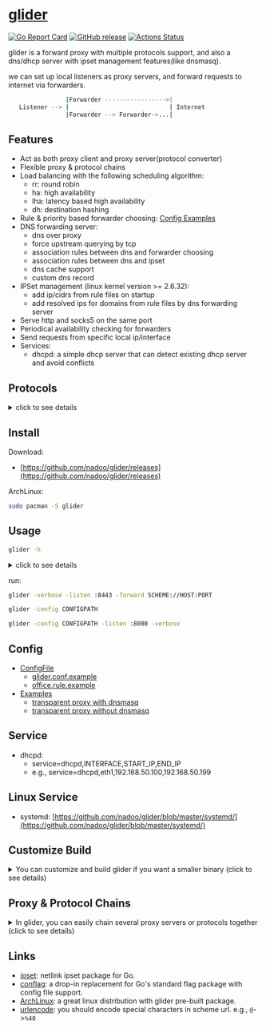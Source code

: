 # [glider](https://github.com/nadoo/glider)

[![Go Report Card](https://goreportcard.com/badge/github.com/nadoo/glider?style=flat-square)](https://goreportcard.com/report/github.com/nadoo/glider)
[![GitHub release](https://img.shields.io/github/v/release/nadoo/glider.svg?style=flat-square&include_prereleases)](https://github.com/nadoo/glider/releases)
[![Actions Status](https://img.shields.io/github/workflow/status/nadoo/glider/Build?style=flat-square)](https://github.com/nadoo/glider/actions)

glider is a forward proxy with multiple protocols support, and also a dns/dhcp server with ipset management features(like dnsmasq).

we can set up local listeners as proxy servers, and forward requests to internet via forwarders.

```bash
                |Forwarder ----------------->|
   Listener --> |                            | Internet
                |Forwarder --> Forwarder->...|
```

## Features
- Act as both proxy client and proxy server(protocol converter)
- Flexible proxy & protocol chains
- Load balancing with the following scheduling algorithm:
  - rr: round robin
  - ha: high availability 
  - lha: latency based high availability
  - dh: destination hashing
- Rule & priority based forwarder choosing: [Config Examples](config/examples)
- DNS forwarding server:
  - dns over proxy
  - force upstream querying by tcp
  - association rules between dns and forwarder choosing
  - association rules between dns and ipset
  - dns cache support
  - custom dns record
- IPSet management (linux kernel version >= 2.6.32):
  - add ip/cidrs from rule files on startup
  - add resolved ips for domains from rule files by dns forwarding server
- Serve http and socks5 on the same port
- Periodical availability checking for forwarders
- Send requests from specific local ip/interface
- Services: 
  - dhcpd: a simple dhcp server that can detect existing dhcp server and avoid conflicts

## Protocols
<details>
<summary>click to see details</summary>

|Protocol     | Listen/TCP |  Listen/UDP | Forward/TCP | Forward/UDP | Description
|:-:          |:-:|:-:|:-:|:-:|:-
|http         |√| |√| |client & server
|socks4       | | |√| |client only
|socks5       |√|√|√|√|client & server
|mixed        |√|√| | |http+socks5 server
|ss           |√|√|√|√|client & server
|ssr          | | |√| |client only
|ssh          | | |√| |client only
|trojan       | | |√|√|client only
|vless        |√|√|√|√|client only
|vmess        | | |√| |client only
|redir        |√| | | |linux only
|redir6        |√| | | |linux only(ipv6)
|tls          |√| |√| |transport client & server
|kcp          | |√|√| |transport client & server
|unix         |√| |√| |transport client & server
|websocket    | | |√| |transport client only
|simple-obfs  | | |√| |transport client only
|tcptun       |√| | | |transport server only
|udptun       | |√| | |transport server only
|uottun       | |√| | |transport server only
|reject       | | |√|√|reject all requests

</details>

## Install

Download:
- [https://github.com/nadoo/glider/releases](https://github.com/nadoo/glider/releases)

ArchLinux:
```bash
sudo pacman -S glider
```

## Usage

```bash
glider -h
```
<details>
<summary>click to see details</summary>

```bash
./glider 0.11.1 usage:
  -checkdisabledonly
    	check disabled fowarders only
  -checkinterval int
    	proxy check interval(seconds) (default 30)
  -checktimeout int
    	proxy check timeout(seconds) (default 10)
  -checkwebsite string
    	proxy check HTTP(NOT HTTPS) website address, format: HOST[:PORT], default port: 80 (default "www.apple.com")
  -config string
    	config file path
  -dialtimeout int
    	dial timeout(seconds) (default 3)
  -dns string
    	local dns server listen address
  -dnsalwaystcp
    	always use tcp to query upstream dns servers no matter there is a forwarder or not
  -dnsmaxttl int
    	maximum TTL value for entries in the CACHE(seconds) (default 1800)
  -dnsminttl int
    	minimum TTL value for entries in the CACHE(seconds)
  -dnsrecord value
    	custom dns record, format: domain/ip
  -dnsserver value
    	remote dns server address
  -dnstimeout int
    	timeout value used in multiple dnsservers switch(seconds) (default 3)
  -forward value
    	forward url, format: SCHEME://[USER|METHOD:PASSWORD@][HOST]:PORT?PARAMS[,SCHEME://[USER|METHOD:PASSWORD@][HOST]:PORT?PARAMS]
  -include value
    	include file
  -interface string
    	source ip or source interface
  -listen value
    	listen url, format: SCHEME://[USER|METHOD:PASSWORD@][HOST]:PORT?PARAMS
  -maxfailures int
    	max failures to change forwarder status to disabled (default 3)
  -relaytimeout int
    	relay timeout(seconds)
  -rulefile value
    	rule file path
  -rules-dir string
    	rule file folder
  -service value
    	run specified services, format: SERVICE_NAME[,SERVICE_CONFIG]
  -strategy string
    	forward strategy, default: rr (default "rr")
  -verbose
    	verbose mode

Available schemes:
  listen: mixed ss socks5 http vless redir redir6 tcptun udptun uottun tls unix kcp
  forward: reject ss socks4 socks5 http ssr ssh vless vmess trojan tls ws unix kcp simple-obfs

Socks5 scheme:
  socks://[user:pass@]host:port

SS scheme:
  ss://method:pass@host:port

Available methods for ss:
  AEAD Ciphers:
    AEAD_AES_128_GCM AEAD_AES_192_GCM AEAD_AES_256_GCM AEAD_CHACHA20_POLY1305 AEAD_XCHACHA20_POLY1305
  Stream Ciphers:
    AES-128-CFB AES-128-CTR AES-192-CFB AES-192-CTR AES-256-CFB AES-256-CTR CHACHA20-IETF XCHACHA20 CHACHA20 RC4-MD5
  Alias:
    chacha20-ietf-poly1305 = AEAD_CHACHA20_POLY1305, xchacha20-ietf-poly1305 = AEAD_XCHACHA20_POLY1305
  Plain: DUMMY

SSR scheme:
  ssr://method:pass@host:port?protocol=xxx&protocol_param=yyy&obfs=zzz&obfs_param=xyz

SSH scheme:
  ssh://user[:pass]@host:port[?key=keypath]

VMess scheme:
  vmess://[security:]uuid@host:port?alterID=num

VLESS scheme:
  vless://uuid@host:port

Trojan scheme:
  trojan://pass@host:port[?skipVerify=true]

Available securities for vmess:
  none, aes-128-gcm, chacha20-poly1305

TLS client scheme:
  tls://host:port[?skipVerify=true][&serverName=SERVERNAME]

Proxy over tls client:
  tls://host:port[?skipVerify=true][&serverName=SERVERNAME],scheme://
  tls://host:port[?skipVerify=true],http://[user:pass@]
  tls://host:port[?skipVerify=true],socks5://[user:pass@]
  tls://host:port[?skipVerify=true],vmess://[security:]uuid@?alterID=num

TLS server scheme:
  tls://host:port?cert=PATH&key=PATH

Proxy over tls server:
  tls://host:port?cert=PATH&key=PATH,scheme://
  tls://host:port?cert=PATH&key=PATH,http://
  tls://host:port?cert=PATH&key=PATH,socks5://
  tls://host:port?cert=PATH&key=PATH,ss://method:pass@

Websocket scheme:
  ws://host:port[/path][?host=HOST]

Websocket with a specified proxy protocol:
  ws://host:port[/path][?host=HOST],scheme://
  ws://host:port[/path][?host=HOST],http://[user:pass@]
  ws://host:port[/path][?host=HOST],socks5://[user:pass@]
  ws://host:port[/path][?host=HOST],vmess://[security:]uuid@?alterID=num

TLS and Websocket with a specified proxy protocol:
  tls://host:port[?skipVerify=true][&serverName=SERVERNAME],ws://[@/path[?host=HOST]],scheme://
  tls://host:port[?skipVerify=true],ws://[@/path[?host=HOST]],http://[user:pass@]
  tls://host:port[?skipVerify=true],ws://[@/path[?host=HOST]],socks5://[user:pass@]
  tls://host:port[?skipVerify=true],ws://[@/path[?host=HOST]],vmess://[security:]uuid@?alterID=num

Unix domain socket scheme:
  unix://path

KCP scheme:
  kcp://CRYPT:KEY@host:port[?dataShards=NUM&parityShards=NUM]

Available crypt types for KCP:
  none, sm4, tea, xor, aes, aes-128, aes-192, blowfish, twofish, cast5, 3des, xtea, salsa20

Simple-Obfs scheme:
  simple-obfs://host:port[?type=TYPE&host=HOST&uri=URI&ua=UA]

Available types for simple-obfs:
  http, tls

DNS forwarding server:
  dns=:53
  dnsserver=8.8.8.8:53
  dnsserver=1.1.1.1:53
  dnsrecord=www.example.com/1.2.3.4
  dnsrecord=www.example.com/2606:2800:220:1:248:1893:25c8:1946

Available forward strategies:
  rr: Round Robin mode
  ha: High Availability mode
  lha: Latency based High Availability mode
  dh: Destination Hashing mode

Forwarder option scheme: FORWARD_URL#OPTIONS
  priority: set the priority of that forwarder, default:0
  interface: set local interface or ip address used to connect remote server
  -
  Examples:
    socks5://1.1.1.1:1080#priority=100
    vmess://[security:]uuid@host:port?alterID=num#priority=200
    vmess://[security:]uuid@host:port?alterID=num#priority=200&interface=192.168.1.99
    vmess://[security:]uuid@host:port?alterID=num#priority=200&interface=eth0

Config file format(see `./glider.conf.example` as an example):
  # COMMENT LINE
  KEY=VALUE
  KEY=VALUE
  # KEY equals to command line flag name: listen forward strategy...

Examples:
  ./glider -config glider.conf
    -run glider with specified config file.

  ./glider -listen :8443 -verbose
    -listen on :8443, serve as http/socks5 proxy on the same port, in verbose mode.

  ./glider -listen ss://AEAD_CHACHA20_POLY1305:pass@:8443 -verbose
    -listen on 0.0.0.0:8443 as a ss server.

  ./glider -listen socks5://user1:pass1@:1080 -verbose
    -listen on :1080 as a socks5 proxy server, enable authentication.

  ./glider -listen tls://:443?cert=crtFilePath&key=keyFilePath,http:// -verbose
    -listen on :443 as a https(http over tls) proxy server.

  ./glider -listen http://:8080 -forward socks5://127.0.0.1:1080
    -listen on :8080 as a http proxy server, forward all requests via socks5 server.

  ./glider -listen redir://:1081 -forward ss://method:pass@1.1.1.1:8443
    -listen on :1081 as a transparent redirect server, forward all requests via remote ss server.

  ./glider -listen redir://:1081 -forward "ssr://method:pass@1.1.1.1:8444?protocol=a&protocol_param=b&obfs=c&obfs_param=d"
    -listen on :1081 as a transparent redirect server, forward all requests via remote ssr server.

  ./glider -listen redir://:1081 -forward "tls://1.1.1.1:443,vmess://security:uuid@?alterID=10"
    -listen on :1081 as a transparent redirect server, forward all requests via remote tls+vmess server.

  ./glider -listen redir://:1081 -forward "ws://1.1.1.1:80,vmess://security:uuid@?alterID=10"
    -listen on :1081 as a transparent redirect server, forward all requests via remote ws+vmess server.

  ./glider -listen tcptun://:80=2.2.2.2:80 -forward ss://method:pass@1.1.1.1:8443
    -listen on :80 and forward all requests to 2.2.2.2:80 via remote ss server.

  ./glider -listen udptun://:53=8.8.8.8:53 -forward ss://method:pass@1.1.1.1:8443
    -listen on :53 and forward all udp requests to 8.8.8.8:53 via remote ss server.

  ./glider -listen uottun://:53=8.8.8.8:53 -forward ss://method:pass@1.1.1.1:8443
    -listen on :53 and forward all udp requests via udp over tcp tunnel.

  ./glider -listen socks5://:1080 -listen http://:8080 -forward ss://method:pass@1.1.1.1:8443
    -listen on :1080 as socks5 server, :8080 as http proxy server, forward all requests via remote ss server.

  ./glider -listen redir://:1081 -dns=:53 -dnsserver=8.8.8.8:53 -forward ss://method:pass@server1:port1,ss://method:pass@server2:port2
    -listen on :1081 as transparent redirect server, :53 as dns server, use forward chain: server1 -> server2.

  ./glider -listen socks5://:1080 -forward ss://method:pass@server1:port1 -forward ss://method:pass@server2:port2 -strategy rr
    -listen on :1080 as socks5 server, forward requests via server1 and server2 in round robin mode.

  ./glider -verbose -dns=:53 -dnsserver=8.8.8.8:53 -dnsrecord=www.example.com/1.2.3.4
    -listen on :53 as dns server, forward dns requests to 8.8.8.8:53, return 1.2.3.4 when resolving www.example.com.

Services:
  dhcpd: service=dhcpd,INTERFACE,START_IP,END_IP
    e.g.,service=dhcpd,eth1,192.168.50.100,192.168.50.199
```

</details>

run:
```bash
glider -verbose -listen :8443 -forward SCHEME://HOST:PORT
```
```bash
glider -config CONFIGPATH
```
```bash
glider -config CONFIGPATH -listen :8080 -verbose
```

## Config

- [ConfigFile](config)
  - [glider.conf.example](config/glider.conf.example)
  - [office.rule.example](config/rules.d/office.rule.example)
- [Examples](config/examples)
  - [transparent proxy with dnsmasq](config/examples/8.transparent_proxy_with_dnsmasq)
  - [transparent proxy without dnsmasq](config/examples/9.transparent_proxy_without_dnsmasq)

## Service

- dhcpd: 
  - service=dhcpd,INTERFACE,START_IP,END_IP
  - e.g., service=dhcpd,eth1,192.168.50.100,192.168.50.199

## Linux Service

- systemd: [https://github.com/nadoo/glider/blob/master/systemd/](https://github.com/nadoo/glider/blob/master/systemd/)

## Customize Build

<details><summary>You can customize and build glider if you want a smaller binary (click to see details)</summary>


1. Clone the source code:
  ```bash
  git clone https://github.com/nadoo/glider
  ```
2. Customize features:

  ```bash
  open `feature.go` & `feature_linux.go`, comment out the packages you don't need
  // _ "github.com/nadoo/glider/proxy/kcp"
  ```

3. Build it(requires **Go 1.15+** )
  ```bash
  cd glider && go build -v -i -ldflags "-s -w"
  ```

  </details>

## Proxy & Protocol Chains
<details><summary>In glider, you can easily chain several proxy servers or protocols together (click to see details)</summary>

- Chain proxy servers:

  ```bash
  forward=http://1.1.1.1:80,socks5://2.2.2.2:1080,ss://method:pass@3.3.3.3:8443@
  ```

- Chain protocols: https proxy (http over tls)

  ```bash
  forward=tls://1.1.1.1:443,http://
  ```

- Chain protocols: vmess over ws over tls

  ```bash
  forward=tls://1.1.1.1:443,ws://,vmess://5a146038-0b56-4e95-b1dc-5c6f5a32cd98@?alterID=2
  ```

- Chain protocols and servers:

  ``` bash
  forward=socks5://1.1.1.1:1080,tls://2.2.2.2:443,vmess://5a146038-0b56-4e95-b1dc-5c6f5a32cd98@?alterID=2
  ```

- Chain protocols in listener: https proxy server

  ``` bash
  listen=tls://:443?cert=crtFilePath&key=keyFilePath,http://
  ```

</details>

## Links

- [ipset](https://github.com/nadoo/ipset): netlink ipset package for Go.
- [conflag](https://github.com/nadoo/conflag): a drop-in replacement for Go's standard flag package with config file support.
- [ArchLinux](https://www.archlinux.org/packages/community/x86_64/glider): a great linux distribution with glider pre-built package.
- [urlencode](https://www.w3schools.com/tags/ref_urlencode.asp): you should encode special characters in scheme url. e.g., `@`->`%40`
